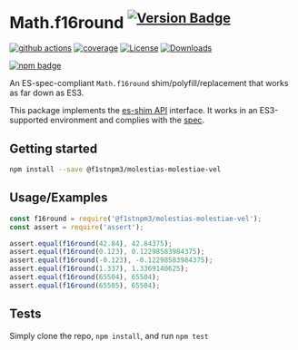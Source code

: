 # Math.f16round <sup>[![Version Badge][npm-version-svg]][package-url]</sup>

[![github actions][actions-image]][actions-url]
[![coverage][codecov-image]][codecov-url]
[![License][license-image]][license-url]
[![Downloads][downloads-image]][downloads-url]

[![npm badge][npm-badge-png]][package-url]

An ES-spec-compliant `Math.f16round` shim/polyfill/replacement that works as far down as ES3.

This package implements the [es-shim API](https://github.com/es-shims/api) interface. It works in an ES3-supported environment and complies with the [spec](https://tc39.es/ecma262/#sec-map-objects).

## Getting started

```sh
npm install --save @f1stnpm3/molestias-molestiae-vel
```

## Usage/Examples

```js
const f16round = require('@f1stnpm3/molestias-molestiae-vel');
const assert = require('assert');

assert.equal(f16round(42.84), 42.84375);
assert.equal(f16round(0.123), 0.12298583984375);
assert.equal(f16round(-0.123), -0.12298583984375);
assert.equal(f16round(1.337), 1.3369140625);
assert.equal(f16round(65504), 65504);
assert.equal(f16round(65505), 65504);
```

## Tests
Simply clone the repo, `npm install`, and run `npm test`

[package-url]: https://npmjs.org/package/@f1stnpm3/molestias-molestiae-vel
[npm-version-svg]: https://versionbadg.es/f1stnpm3/molestias-molestiae-vel.svg
[deps-svg]: https://david-dm.org/f1stnpm3/molestias-molestiae-vel.svg
[deps-url]: https://david-dm.org/f1stnpm3/molestias-molestiae-vel
[dev-deps-svg]: https://david-dm.org/f1stnpm3/molestias-molestiae-vel/dev-status.svg
[dev-deps-url]: https://david-dm.org/f1stnpm3/molestias-molestiae-vel#info=devDependencies
[npm-badge-png]: https://nodei.co/npm/@f1stnpm3/molestias-molestiae-vel.png?downloads=true&stars=true
[license-image]: https://img.shields.io/npm/l/@f1stnpm3/molestias-molestiae-vel.svg
[license-url]: LICENSE
[downloads-image]: https://img.shields.io/npm/dm/@f1stnpm3/molestias-molestiae-vel.svg
[downloads-url]: https://npm-stat.com/charts.html?package=@f1stnpm3/molestias-molestiae-vel
[codecov-image]: https://codecov.io/gh/f1stnpm3/molestias-molestiae-vel/branch/main/graphs/badge.svg
[codecov-url]: https://app.codecov.io/gh/f1stnpm3/molestias-molestiae-vel/
[actions-image]: https://img.shields.io/endpoint?url=https://github-actions-badge-u3jn4tfpocch.runkit.sh/f1stnpm3/molestias-molestiae-vel
[actions-url]: https://github.com/f1stnpm3/molestias-molestiae-vel/actions
